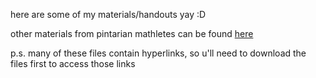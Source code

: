 here are some of my materials/handouts yay :D

other materials from pintarian mathletes can be found [here](https://drive.google.com/drive/u/1/folders/1zFDUdLMDfkt6iOhdiN9P_U5JkcLxe69f)

p.s. many of these files contain hyperlinks, so u'll need to download the files first to access those links
